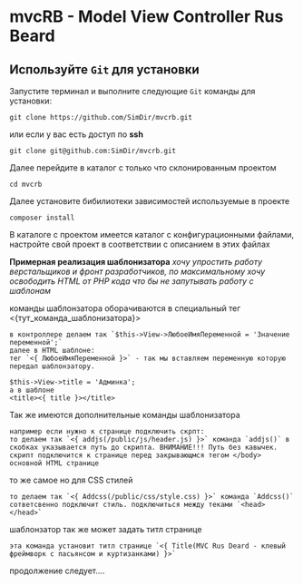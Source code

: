 # mvcRB - Model View Controller **Rus Beard**

## Используйте `Git` для установки

Запустите терминал и выполните следующие `Git` команды для установки:
```
git clone https://github.com/SimDir/mvcrb.git
```
или если у вас есть доступ по **ssh**
```
git clone git@github.com:SimDir/mvcrb.git
```
Далее перейдите в каталог с только что склонированным проектом
```
cd mvcrb
```
Далее установите бибилиотеки зависимостей используемые в проекте
```
composer install
```


В каталоге с проектом имеется каталог с конфигурационными файлами, настройте свой проект в соответствии с описанием в этих файлах

**Примерная реализация шаблонизатора**
*хочу упростить работу верстальщиков и фронт разработчиков, по максимальному хочу освободить HTML от PHP кода что бы не запутывать работу с шаблонам*

команды шаблонзатора оборачиваются в специальный тег <{тут_команда_шаблонизатора}> 

```
в контроллере делаем так `$this->View->ЛюбоеИмяПеременной = 'Значение переменной';`
далее в HTML шаблоне:
тег `<{ ЛюбоеИмяПеременной }>` - так мы вставляем переменную которую передал шаблонзатору.

$this->View->title = 'Админка';
а в шаблоне
<title><{ title }></title>
```

Так же имеются дополнительные команды шаблонизатора
```
например если нужно к странице подключить скрпт:
то делаем так `<{ addjs(/public/js/header.js) }>` команда `addjs()` в скобках указывается путь до скрипта. ВНИМАНИЕ!!! Путь без кавычек. скрипт подключится к странице перед закрывающмся тегом </body> основной HTML странице
```

то же самое но для CSS стилей
```
то делаем так `<{ Addcss(/public/css/style.css) }>` команда `Addcss()` сответсвенно подключит стиль. подключиться между теками `<head> </head>`
```

шаблонзатор так же может задать титл странице
```
эта команда установит титл странице `<{ Title(MVC Rus Deard - клевый фреймворк с пасьянсом и куртизанками) }>`
```

продолжение следует....